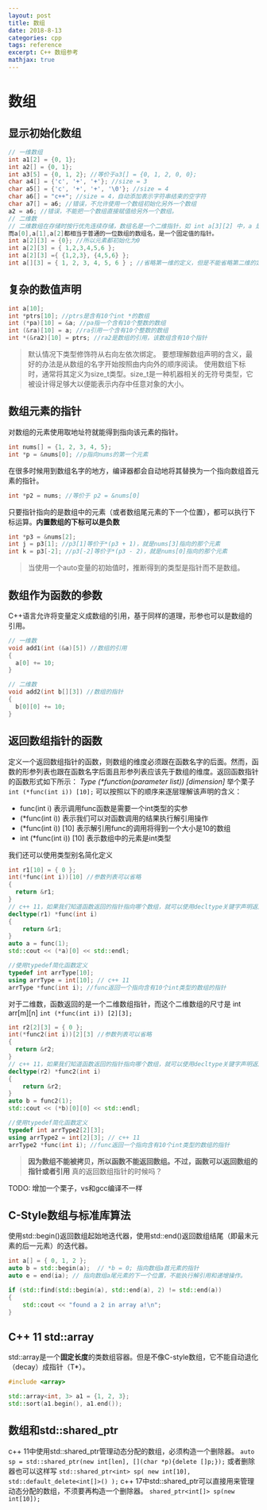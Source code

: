 ```yaml
---
layout: post
title: 数组
date: 2018-8-13
categories: cpp
tags: reference
excerpt: C++ 数组参考
mathjax: true
---
```


# 数组

## 显示初始化数组

``` c++
// 一维数组
int a1[2] = {0, 1};
int a2[] = {0, 1};
int a3[5] = {0, 1, 2}; //等价于a3[] = {0, 1, 2, 0, 0};
char a4[] = {'c', '+', '+'}; //size = 3
char a5[] = {'c', '+', '+', '\0'}; //size = 4
char a6[] = "c++"; //size = 4，自动添加表示字符串结束的空字符
char a7[] = a6; //错误，不允许使用一个数组初始化另外一个数组
a2 = a6; //错误，不能把一个数组直接赋值给另外一个数组。
// 二维数
// 二维数组在存储时按行优先连续存储，数组名是一个二维指针，如 int a[3][2] 中，a 是一个二维指针，
而a[0],a[1],a[2]都相当于普通的一位数组的数组名，是一个固定值的指针。
int a[2][3] = {0}; //所以元素都初始化为0
int a[2][3] = { 1,2,3,4,5,6 };
int a[2][3] ={ {1,2,3}, {4,5,6} };
int a[][3] = { 1, 2, 3, 4, 5, 6 } ; //省略第一维的定义，但是不能省略第二维的定义
```

## 复杂的数值声明

``` c++
int a[10];
int *ptrs[10]; //ptrs是含有10个int *的数组
int (*pa)[10] = &a; //pa指一个含有10个整数的数组
int (&ra)[10] = a; //ra引用一个含有10个整数的数组
int *(&ra2)[10] = ptrs; //ra2是数组的引用，该数组含有10个指针
```

> 默认情况下类型修饰符从右向左依次绑定。
> 要想理解数组声明的含义，最好的办法是从数组的名字开始按照由内向外的顺序阅读。
> 使用数组下标时，通常将其定义为size_t类型。size_t是一种机器相关的无符号类型，它被设计得足够大以便能表示内存中任意对象的大小。

## 数组元素的指针

对数组的元素使用取地址符就能得到指向该元素的指针。

```c++
int nums[] = {1, 2, 3, 4, 5};
int *p = &nums[0]; //p指向nums的第一个元素
```

在很多时候用到数组名字的地方，编译器都会自动地将其替换为一个指向数组首元素的指针。

```c++
int *p2 = nums; //等价于 p2 = &nums[0]
```

只要指针指向的是数组中的元素（或者数组尾元素的下一个位置），都可以执行下标运算。**内置数组的下标可以是负数**

```c++
int *p3 = &nums[2];
int j = p3[1]; //p3[1]等价于*(p3 + 1)，就是nums[3]指向的那个元素
int k = p3[-2]; //p3[-2]等价于*(p3 - 2)，就是nums[0]指向的那个元素
```

> 当使用一个auto变量的初始值时，推断得到的类型是指针而不是数组。

## 数组作为函数的参数

C++语言允许将变量定义成数组的引用，基于同样的道理，形参也可以是数组的引用。

``` c++
// 一维数
void add1(int (&a)[5]) //数组的引用
{
  a[0] += 10;
}

// 二维数
void add2(int b[][3]) //数组的指针
{
  b[0][0] += 10;
}
```

## 返回数组指针的函数

定义一个返回数组指针的函数，则数组的维度必须跟在函数名字的后面。然而，函数的形参列表也跟在函数名字后面且形参列表应该先于数组的维度。返回函数指针的函数形式如下所示：
*Type (\*function(parameter list)) [dimension]*
举个栗子
`int (*func(int i)) [10];`
可以按照以下的顺序来逐层理解该声明的含义：

* func(int i) 表示调用func函数是需要一个int类型的实参
* (*func(int i)) 表示我们可以对函数调用的结果执行解引用操作
* (*func(int i)) [10] 表示解引用func的调用将得到一个大小是10的数组
* int (*func(int i)) [10] 表示数组中的元素是int类型

我们还可以使用类型别名简化定义

``` c++
int r1[10] = { 0 };
int(*func(int i))[10] //参数列表可以省略
{
  return &r1;
}
// c++ 11，如果我们知道函数返回的指针指向哪个数组，就可以使用decltype关键字声明返回类型
decltype(r1) *func(int i)
{
    return &r1;
}
auto a = func(1);
std::cout << (*a)[0] << std::endl;

//使用typedef简化函数定义
typedef int arrType[10]; 
using arrType = int[10]; // c++ 11
arrType *func(int i); //func返回一个指向含有10个int类型的数组的指针
```

对于二维数，函数返回的是一个二维数组指针，而这个二维数组的尺寸是 int arr[m][n]
`int (*func(int i)) [2][3];`

```c++
int r2[2][3] = { 0 };
int(*func2(int i))[2][3] //参数列表可以省略
{
  return &r2;
}
// c++ 11，如果我们知道函数返回的指针指向哪个数组，就可以使用decltype关键字声明返回类型
decltype(r2) *func2(int i)
{
    return &r2;
}
auto b = func2(1);
std::cout << (*b)[0][0] << std::endl;

//使用typedef简化函数定义
typedef int arrType2[2][3]; 
using arrType2 = int[2][3]; // c++ 11
arrType2 *func(int i); //func返回一个指向含有10个int类型的数组的指针
```

> **因为数组不能被拷贝，所以函数不能返回数组。不过，函数可以返回数组的指针或者引用**
> 真的返回数组指针的时候吗？

TODO: 增加一个栗子，vs和gcc编译不一样

## C-Style数组与标准库算法

使用std::begin()返回数组起始地迭代器，使用std::end()返回数组结尾（即最末元素的后一元素）的迭代器。

``` c++
int a[] = { 0, 1, 2 };
auto b = std::begin(a);  // *b = 0; 指向数组a首元素的指针
auto e = end(ia); // 指向数组a尾元素的下一个位置，不能执行解引用和递增操作。

if (std::find(std::begin(a), std::end(a), 2) != std::end(a)) 
{
    std::cout << "found a 2 in array a!\n";
}
```

## C++ 11 std::array
std::array是一个**固定长度**的类数组容器。但是不像C-style数组，它不能自动退化（decay）成指针（T*）。

``` c++
#include <array>

std::array<int, 3> a1 = {1, 2, 3};
std::sort(a1.begin(), a1.end());
```

## 数组和std::shared_ptr

c++ 11中使用std::shared_ptr管理动态分配的数组，必须构造一个删除器。
`auto sp = std::shared_ptr(new int[len], [](char *p){delete []p;});`
或者删除器也可以这样写
`std::shared_ptr<int> sp( new int[10], std::default_delete<int[]>() );`
c++ 17中std::shared_ptr可以直接用来管理动态分配的数组，不须要再构造一个删除器。
`shared_ptr<int[]> sp(new int[10]);`